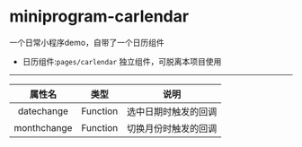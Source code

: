 # miniprogram-carlendar
一个日常小程序demo，自带了一个日历组件

- 日历组件:`pages/carlendar`
独立组件，可脱离本项目使用
---
| 属性名 | 类型 | 说明 |
|:------:|:------:|:-------:|
| datechange | Function | 选中日期时触发的回调 |
| monthchange | Function | 切换月份时触发的回调 |
